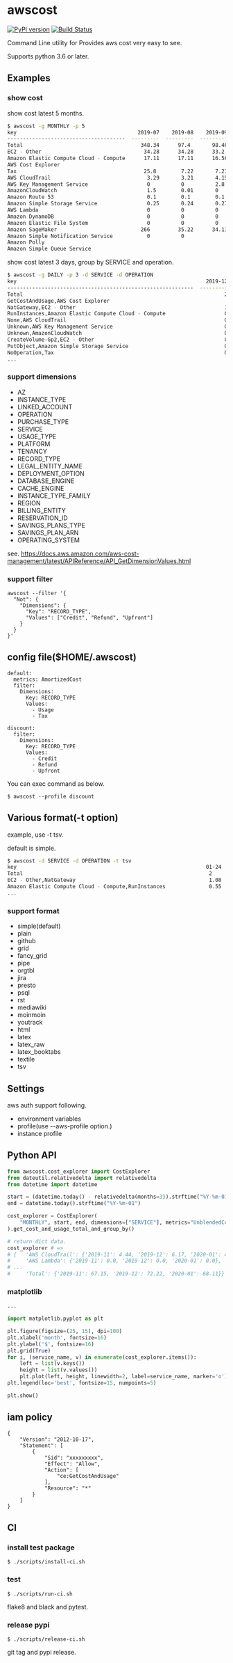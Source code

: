 # awscost

[![PyPI version](https://badge.fury.io/py/awscost.svg)](https://badge.fury.io/py/awscost)
[![Build Status](https://secure.travis-ci.org/toyama0919/awscost.png?branch=master)](http://travis-ci.org/toyama0919/awscost)

Command Line utility for Provides aws cost very easy to see.

Supports python 3.6 or later.

## Examples

### show cost

show cost latest 5 months.

```bash
$ awscost -g MONTHLY -p 5
key                                       2019-07    2019-08    2019-09    2019-10    2019-11    2019-12
--------------------------------------  ---------  ---------  ---------  ---------  ---------  ---------
Total                                      348.34      97.4       98.46     106.47      67.25       7.84
EC2 - Other                                 34.28      34.28      33.2       34.28      33.63       3.01
Amazon Elastic Compute Cloud - Compute      17.11      17.11      16.56      17.11      17.13       1.47
AWS Cost Explorer                                                                        0.56       1.44
Tax                                         25.8        7.22       7.27       9.72       6.12       0.69
AWS CloudTrail                               3.29       3.21       4.15       5.57       4.44       0.61
AWS Key Management Service                   0          0          2.8        4          4          0.35
AmazonCloudWatch                             1.5        0.01       0          0          0.88       0.11
Amazon Route 53                              0.1        0.1        0.1        0.1        0.1        0.1
Amazon Simple Storage Service                0.25       0.24       0.27       0.45       0.4        0.05
AWS Lambda                                   0          0          0          0          0          0
Amazon DynamoDB                              0          0          0          0          0
Amazon Elastic File System                   0          0          0          0          0          0
Amazon SageMaker                           266         35.22      34.11      35.22       0
Amazon Simple Notification Service           0          0                                0
Amazon Polly                                                                  0
Amazon Simple Queue Service                                                              0
```

show cost latest 3 days, group by SERVICE and operation.

```bash
$ awscost -g DAILY -p 3 -d SERVICE -d OPERATION
key                                                             2019-12-01    2019-12-02    2019-12-03
------------------------------------------------------------  ------------  ------------  ------------
Total                                                                 2.87          2.1           2.87
GetCostAndUsage,AWS Cost Explorer                                                   0.02          1.42
NatGateway,EC2 - Other                                                1.08          1.08          0.77
RunInstances,Amazon Elastic Compute Cloud - Compute                   0.55          0.55          0.37
None,AWS CloudTrail                                                   0.22          0.22          0.17
Unknown,AWS Key Management Service                                    0.13          0.13          0.09
Unknown,AmazonCloudWatch                                              0.04          0.04          0.03
CreateVolume-Gp2,EC2 - Other                                          0.03          0.03          0.01
PutObject,Amazon Simple Storage Service                               0.02          0.02          0.01
NoOperation,Tax                                                       0.25
...
```

### support dimensions

* AZ
* INSTANCE_TYPE
* LINKED_ACCOUNT
* OPERATION
* PURCHASE_TYPE
* SERVICE
* USAGE_TYPE
* PLATFORM
* TENANCY
* RECORD_TYPE
* LEGAL_ENTITY_NAME
* DEPLOYMENT_OPTION
* DATABASE_ENGINE
* CACHE_ENGINE
* INSTANCE_TYPE_FAMILY
* REGION
* BILLING_ENTITY
* RESERVATION_ID
* SAVINGS_PLANS_TYPE
* SAVINGS_PLAN_ARN
* OPERATING_SYSTEM

see. https://docs.aws.amazon.com/aws-cost-management/latest/APIReference/API_GetDimensionValues.html

### support filter

```
awscost --filter '{
  "Not": {
    "Dimensions": {
      "Key": "RECORD_TYPE",
      "Values": ["Credit", "Refund", "Upfront"]
    }
  }
}'
```

## config file($HOME/.awscost)

```
default:
  metrics: AmortizedCost
  filter:
    Dimensions:
      Key: RECORD_TYPE
      Values:
        - Usage
        - Tax

discount:
  filter:
    Dimensions:
      Key: RECORD_TYPE
      Values:
        - Credit
        - Refund
        - Upfront
```

You can exec command as below.

```
$ awscost --profile discount
```

## Various format(-t option)

example, use -t tsv.

default is simple.

```bash
$ awscost -d SERVICE -d OPERATION -t tsv
key                                                             01-24   01-25   01-26   01-27   01-28   01-29   01-30   01-31   02-01   02-02
Total                                                            2       2       2       2       2.02    2.01    2.01    2.01    2.5     1.67
EC2 - Other,NatGateway                                           1.08    1.08    1.08    1.08    1.08    1.08    1.08    1.08    1.08    0.9
Amazon Elastic Compute Cloud - Compute,RunInstances              0.55    0.55    0.55    0.55    0.55    0.55    0.55    0.55    0.55    0.46
...
```

### support format
- simple(default)
- plain
- github
- grid
- fancy_grid
- pipe
- orgtbl
- jira
- presto
- psql
- rst
- mediawiki
- moinmoin
- youtrack
- html
- latex
- latex_raw
- latex_booktabs
- textile
- tsv

## Settings

aws auth support following.

* environment variables
* profile(use --aws-profile option.)
* instance profile



## Python API

```py
from awscost.cost_explorer import CostExplorer
from dateutil.relativedelta import relativedelta
from datetime import datetime

start = (datetime.today() - relativedelta(months=3)).strftime("%Y-%m-01")
end = datetime.today().strftime("%Y-%m-01")

cost_explorer = CostExplorer(
    "MONTHLY", start, end, dimensions=["SERVICE"], metrics="UnblendedCost"
).get_cost_and_usage_total_and_group_by()

# return dict data. 
cost_explorer # =>
# {   'AWS CloudTrail': {'2019-11': 4.44, '2019-12': 6.17, '2020-01': 4.38},
#     'AWS Lambda': {'2019-11': 0.0, '2019-12': 0.0, '2020-01': 0.0},
# ...
#     'Total': {'2019-11': 67.15, '2019-12': 72.22, '2020-01': 68.11}}

```

### matplotlib

```py
...

import matplotlib.pyplot as plt

plt.figure(figsize=(25, 15), dpi=100)
plt.xlabel('month', fontsize=16)
plt.ylabel('$', fontsize=16)
plt.grid(True)
for i, (service_name, v) in enumerate(cost_explorer.items()):
    left = list(v.keys())
    height = list(v.values())
    plt.plot(left, height, linewidth=2, label=service_name, marker='o')
plt.legend(loc='best', fontsize=15, numpoints=5)

plt.show()

```

## iam policy

```
{
    "Version": "2012-10-17",
    "Statement": [
        {
            "Sid": "xxxxxxxxx",
            "Effect": "Allow",
            "Action": [
                "ce:GetCostAndUsage"
            ],
            "Resource": "*"
        }
    ]
}
```

## CI

### install test package

```
$ ./scripts/install-ci.sh
```

### test

```
$ ./scripts/run-ci.sh
```

flake8 and black and pytest.

### release pypi

```
$ ./scripts/release-ci.sh
```

git tag and pypi release.
